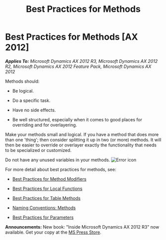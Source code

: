 ﻿---
title: Best Practices for Methods
TOCTitle: Methods
ms:assetid: 5b583705-9cb9-4b67-a047-e32a2a8a85f8
ms:mtpsurl: https://msdn.microsoft.com/en-us/library/Aa641216(v=AX.60)
ms:contentKeyID: 35244378
ms.date: 05/18/2015
mtps_version: v=AX.60
---

# Best Practices for Methods [AX 2012]


_**Applies To:** Microsoft Dynamics AX 2012 R3, Microsoft Dynamics AX 2012 R2, Microsoft Dynamics AX 2012 Feature Pack, Microsoft Dynamics AX 2012_

Methods should:

  - Be logical.

  - Do a specific task.

  - Have no side effects.

  - Be well structured, especially when it comes to good places for overriding and for overlayering.

Make your methods small and logical. If you have a method that does more than one 'thing'; then consider splitting it up in two (or more) methods. It will then be easier to override or overlayer exactly the functionality that needs to be specialized or customized.

Do not have any unused variables in your methods. ![Error icon](images/Aa872655.ErrorIcon(AX.60).gif "Error icon")

For more detail about best practices for methods, see:

  - [Best Practices for Method Modifiers](best-practices-for-method-modifiers.md)

  - [Best Practices for Local Functions](best-practices-for-local-functions.md)

  - [Best Practices for Table Methods](best-practices-for-table-methods.md)

  - [Naming Conventions: Methods](naming-conventions-methods.md)

  - [Best Practices for Parameters](best-practices-for-parameters.md)

  
**Announcements:** New book: "Inside Microsoft Dynamics AX 2012 R3" now available. Get your copy at the [MS Press Store](https://www.microsoftpressstore.com/store/inside-microsoft-dynamics-ax-2012-r3-9780735685109).


